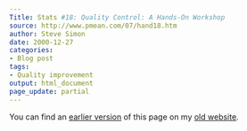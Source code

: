 ```yaml
---
Title: Stats #18: Quality Control: A Hands-On Workshop
source: http://www.pmean.com/07/hand18.htm
author: Steve Simon
date: 2000-12-27
categories:
- Blog post
tags:
- Quality improvement
output: html_document
page_update: partial
---
```



You can find an [earlier version][sim1] of this page on my [old website][sim2].

[sim1]: http://www.pmean.com/07/hand18.htm
[sim2]: http://www.pmean.com
